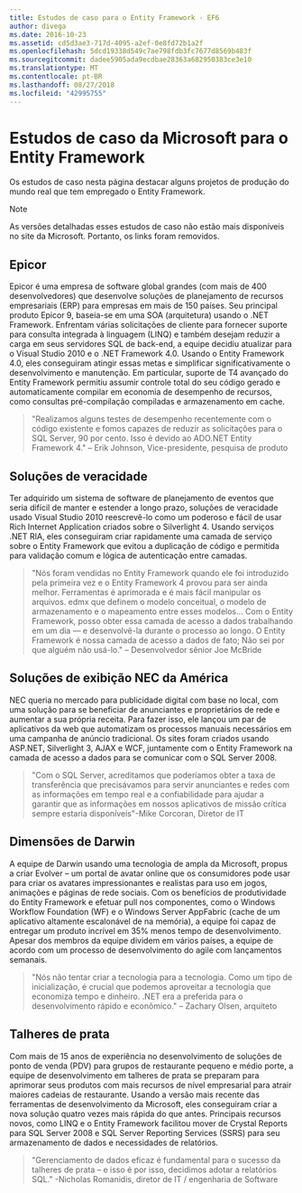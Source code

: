 ```yaml
---
title: Estudos de caso para o Entity Framework - EF6
author: divega
ms.date: 2016-10-23
ms.assetid: cd5d3ae3-717d-4095-a2ef-0e8fd72b1a2f
ms.openlocfilehash: 5dcd19338d549c7ae798fdb3fc7677d8569b483f
ms.sourcegitcommit: dadee5905ada9ecdbae28363a682950383ce3e10
ms.translationtype: MT
ms.contentlocale: pt-BR
ms.lasthandoff: 08/27/2018
ms.locfileid: "42995755"
---
```

# <a name="microsoft-case-studies-for-entity-framework"></a>Estudos de caso da Microsoft para o Entity Framework
Os estudos de caso nesta página destacar alguns projetos de produção do mundo real que tem empregado o Entity Framework.
> [!NOTE]
> As versões detalhadas esses estudos de caso não estão mais disponíveis no site da Microsoft. Portanto, os links foram removidos.

## <a name="epicor"></a>Epicor
Epicor é uma empresa de software global grandes (com mais de 400 desenvolvedores) que desenvolve soluções de planejamento de recursos empresariais (ERP) para empresas em mais de 150 países.
Seu principal produto Epicor 9, baseia-se em uma SOA (arquitetura) usando o .NET Framework.
Enfrentam várias solicitações de cliente para fornecer suporte para consulta integrada à linguagem (LINQ) e também desejam reduzir a carga em seus servidores SQL de back-end, a equipe decidiu atualizar para o Visual Studio 2010 e o .NET Framework 4.0.
Usando o Entity Framework 4.0, eles conseguiram atingir essas metas e simplificar significativamente o desenvolvimento e manutenção.
Em particular, suporte de T4 avançado do Entity Framework permitiu assumir controle total do seu código gerado e automaticamente compilar em economia de desempenho de recursos, como consultas pré-compilação compiladas e armazenamento em cache.

> "Realizamos alguns testes de desempenho recentemente com o código existente e fomos capazes de reduzir as solicitações para o SQL Server, 90 por cento.
Isso é devido ao ADO.NET Entity Framework 4." – Erik Johnson, Vice-presidente, pesquisa de produto  

## <a name="veracity-solutions"></a>Soluções de veracidade
Ter adquirido um sistema de software de planejamento de eventos que seria difícil de manter e estender a longo prazo, soluções de veracidade usado Visual Studio 2010 reescrevê-lo como um poderoso e fácil de usar Rich Internet Application criados sobre o Silverlight 4.
Usando serviços .NET RIA, eles conseguiram criar rapidamente uma camada de serviço sobre o Entity Framework que evitou a duplicação de código e permitida para validação comum e lógica de autenticação entre camadas.  

> "Nós foram vendidas no Entity Framework quando ele foi introduzido pela primeira vez e o Entity Framework 4 provou para ser ainda melhor.
Ferramentas é aprimorada e é mais fácil manipular os arquivos. edmx que definem o modelo conceitual, o modelo de armazenamento e o mapeamento entre esses modelos... Com o Entity Framework, posso obter essa camada de acesso a dados trabalhando em um dia — e desenvolvê-la durante o processo ao longo.
O Entity Framework é nossa camada de acesso a dados de fato; Não sei por que alguém não usá-lo." – Desenvolvedor sênior Joe McBride

## <a name="nec-display-solutions-of-america"></a>Soluções de exibição NEC da América
NEC queria no mercado para publicidade digital com base no local, com uma solução para se beneficiar de anunciantes e proprietários de rede e aumentar a sua própria receita.
Para fazer isso, ele lançou um par de aplicativos da web que automatizam os processos manuais necessários em uma campanha de anúncio tradicional.
Os sites foram criados usando ASP.NET, Silverlight 3, AJAX e WCF, juntamente com o Entity Framework na camada de acesso a dados para se comunicar com o SQL Server 2008.

> "Com o SQL Server, acreditamos que poderíamos obter a taxa de transferência que precisávamos para servir anunciantes e redes com as informações em tempo real e a confiabilidade para ajudar a garantir que as informações em nossos aplicativos de missão crítica sempre estaria disponíveis"-Mike Corcoran, Diretor de IT

## <a name="darwin-dimensions"></a>Dimensões de Darwin
A equipe de Darwin usando uma tecnologia de ampla da Microsoft, propus a criar Evolver – um portal de avatar online que os consumidores pode usar para criar os avatares impressionantes e realistas para uso em jogos, animações e páginas de rede sociais.
Com os benefícios de produtividade do Entity Framework e efetuar pull nos componentes, como o Windows Workflow Foundation (WF) e o Windows Server AppFabric (cache de um aplicativo altamente escalonável de na memória), a equipe foi capaz de entregar um produto incrível em 35% menos tempo de desenvolvimento.
Apesar dos membros da equipe dividem em vários países, a equipe de acordo com um processo de desenvolvimento do agile com lançamentos semanais.

 > "Nós não tentar criar a tecnologia para a tecnologia. Como um tipo de inicialização, é crucial que podemos aproveitar a tecnologia que economiza tempo e dinheiro.
 .NET era a preferida para o desenvolvimento rápido e econômico." – Zachary Olsen, arquiteto  

## <a name="silverware"></a>Talheres de prata
Com mais de 15 anos de experiência no desenvolvimento de soluções de ponto de venda (PDV) para grupos de restaurante pequeno e médio porte, a equipe de desenvolvimento em talheres de prata se preparam para aprimorar seus produtos com mais recursos de nível empresarial para atrair maiores cadeias de restaurante.
Usando a versão mais recente das ferramentas de desenvolvimento da Microsoft, eles conseguiram criar a nova solução quatro vezes mais rápida do que antes.
Principais recursos novos, como LINQ e o Entity Framework facilitou mover de Crystal Reports para SQL Server 2008 e SQL Server Reporting Services (SSRS) para seu armazenamento de dados e necessidades de relatórios.

> "Gerenciamento de dados eficaz é fundamental para o sucesso da talheres de prata – e isso é por isso, decidimos adotar a relatórios SQL." -Nicholas Romanidis, diretor de IT / engenharia de Software
